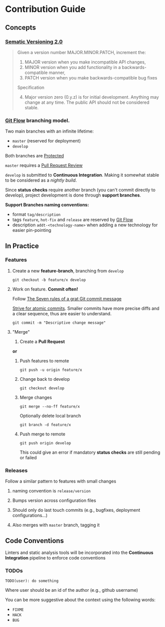 # Contribution Guide

## Concepts

### [Sematic Versioning 2.0](http://semver.org/spec/v2.0.0.html)

>Given a version number MAJOR.MINOR.PATCH, increment the:
>
 >1. MAJOR version when you make incompatible API changes,
 >2. MINOR version when you add functionality in a backwards-compatible manner,
 >3. PATCH version when you make backwards-compatible bug fixes
>
>Specification
>
 >4. Major version zero (0.y.z) is for initial development. Anything may change at any time. The public API should not be considered stable.

### [Git Flow][git flow] branching model.

Two main branches with an infinite lifetime:

- `master` (reserved for deployment)
- `develop`

Both branches are [Protected](https://help.github.com/articles/about-protected-branches/)

`master` requires a [Pull Request Review](https://help.github.com/articles/about-pull-request-reviews/)

`develop` is submitted to **Continuous Integration**. Making it somewhat stable to be considered as a *nightly build*.

Since **status checks** require another branch (you can't commit directly to develop), project development is done through **support branches**. 

**Support Branches naming conventions:**

- format `tag/description`
- tags `feature`, `hot-fix` and `release` are reserved by [Git Flow][git flow]
- description `addt-<technology-name>` when adding a new technology for easier pin-pointing

## In Practice

### Features

1. Create a new **feature-branch**, branching from `develop`

   `git checkout -b feature/x develop`

2. Work on feature. **Commit often!** 

    Follow [The Seven rules of a grat Git commit message](https://chris.beams.io/posts/git-commit/#seven-rules)

    [Strive for atomic commits](https://www.freshconsulting.com/atomic-commits/).
    Smaller commits have more precise diffs and a clear sequence, thus are easier to understand. 

    `git commit -m "Descriptive change message"`

3. "Merge" 

   1. Create a **Pull Request**

    **or**

   1. Push features to remote

        `git push -u origin feature/x`

   2. Change back to develop

        `git checkout develop`

   3. Merge changes

        `git merge --no-ff feature/x`

        Optionally delete local branch

        `git branch -d feature/x`

   4. Push merge to remote 

        `git push origin develop`

        This could give an error if mandatory **status checks** are still pending or failed

### Releases

Follow a similar pattern to features with small changes

1. naming convention is `release/version`

2. Bumps version across configuration files

3. Should only do last touch commits (e.g., bugfixes, deployment configurations...)

4. Also merges with `master` branch, tagging it

## Code Conventions

Linters and static analysis tools will be incorporated into the **Continuous Integration** pipeline to enforce code conventions

### TODOs

`TODO(user): do something`

Where user should be an id of the author (e.g., github username)

You can be more suggestive about the context using the following words:

- `FIXME`
- `HACK`
- `BUG`


[git flow]: http://nvie.com/posts/a-successful-git-branching-model/
